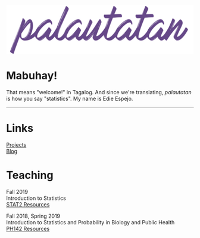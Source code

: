 <a href="/"><img src="images/banners_github.003.jpg"></a>


# Mabuhay!
That means "welcome!" in Tagalog. And since we're translating, *palautatan* is how you say "statistics". My name is Edie Espejo.

___

# Links
<a href="projects">Projects</a>  
<a href="blogs">Blog</a>  

# Teaching
Fall 2019  
Introduction to Statistics  
<a href="stat2">STAT2 Resources</a>  

Fall 2018, Spring 2019  
Introduction to Statistics and Probability in Biology and Public Health   
<a href="ph142">PH142 Resources</a>
